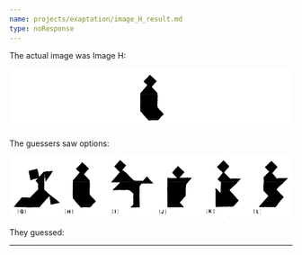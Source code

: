 ```yaml
---
name: projects/exaptation/image_H_result.md
type: noResponse
---
```


The actual image was Image H:

![Image](projects/exaptation/image_H.jpg)

The guessers saw options:

![Images G-L](projects/exaptation/imagesG-L.jpg)

They guessed:

---
